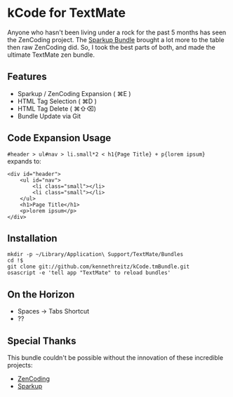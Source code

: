 kCode for TextMate
==================

Anyone who hasn't been living under a rock for the past 5 months has seen the ZenCoding project. The [Sparkup Bundle](http://github.com/rstacruz/sparkup) brought a lot more to the table then raw ZenCoding did. So, I took the best parts of both, and made the ultimate TextMate zen bundle.


Features
--------
* Sparkup / ZenCoding Expansion ( &#x2318;E )	
* HTML Tag Selection ( &#x2318;D )	
* HTML Tag Delete ( &#x2318;&#x21E7;&#x232B;)
* Bundle Update via Git

Code Expansion Usage
-----
`#header > ul#nav > li.small*2 < h1{Page Title} + p{lorem ipsum}` expands to:

	<div id="header">
	    <ul id="nav">
	        <li class="small"></li>
	        <li class="small"></li>
	    </ul>
	    <h1>Page Title</h1>
	    <p>lorem ipsum</p>
	</div>

Installation
------------

	mkdir -p ~/Library/Application\ Support/TextMate/Bundles
	cd !$
	git clone git://github.com/kennethreitz/kCode.tmBundle.git
	osascript -e 'tell app "TextMate" to reload bundles'


On the Horizon
--------------

* Spaces -> Tabs Shortcut
* ??

Special Thanks
--------------

This bundle couldn't be possible without the innovation of these incredible projects: 

* [ZenCoding](http://code.google.com/p/zen-coding)
* [Sparkup](http://github.com/rstacruz/sparkup)
